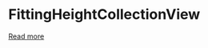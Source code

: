 # FittingHeightCollectionView

[Read more](https://augmentedcode.io/2021/08/02/height-fitting-collection-view/)
